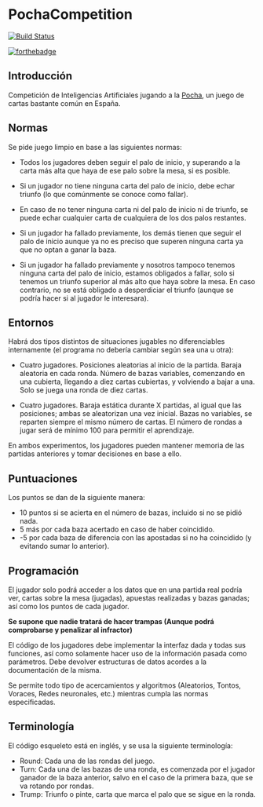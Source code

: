 # PochaCompetition

[![Build Status](https://travis-ci.org/Rsilnav/PochaCompetition.svg?branch=master)](https://travis-ci.org/Rsilnav/PochaCompetition)

[![forthebadge](http://forthebadge.com/images/badges/built-with-swag.svg)](https://github.com/Rsilnav/PochaCompetition)

## Introducción
Competición de Inteligencias Artificiales jugando a la [Pocha](https://es.wikipedia.org/wiki/Pocha_%28juego_de_naipes%29), un juego de cartas bastante común en España.

## Normas
Se pide juego limpio en base a las siguientes normas:

- Todos los jugadores deben seguir el palo de inicio, y superando a la carta más alta que haya de ese palo sobre la mesa, si es posible.

- Si un jugador no tiene ninguna carta del palo de inicio, debe echar triunfo (lo que comúnmente se conoce como fallar).

- En caso de no tener ninguna carta ni del palo de inicio ni de triunfo, se puede echar cualquier carta de cualquiera de los dos palos restantes.

- Si un jugador ha fallado previamente, los demás tienen que seguir el palo de inicio aunque ya no es preciso que superen ninguna carta ya que no optan a ganar la baza.

- Si un jugador ha fallado previamente y nosotros tampoco tenemos ninguna carta del palo de inicio, estamos obligados a fallar, solo si tenemos un triunfo superior al más alto que haya sobre la mesa. En caso contrario, no se está obligado a desperdiciar el triunfo (aunque se podría hacer si al jugador le interesara).

## Entornos
Habrá dos tipos distintos de situaciones jugables no diferenciables internamente (el programa no debería cambiar según sea una u otra):

- Cuatro jugadores. Posiciones aleatorias al inicio de la partida. Baraja aleatoria en cada ronda. Número de bazas variables, comenzando en una cubierta, llegando a diez cartas cubiertas, y volviendo a bajar a una. Solo se juega una ronda de diez cartas. 

- Cuatro jugadores. Baraja estática durante X partidas, al igual que las posiciones; ambas se aleatorizan una vez inicial. Bazas no variables, se reparten siempre el mismo número de cartas. El número de rondas a jugar será de mínimo 100 para permitir el aprendizaje.

En ambos experimentos, los jugadores pueden mantener memoria de las partidas anteriores y tomar decisiones en base a ello.

## Puntuaciones
Los puntos se dan de la siguiente manera:
- 10 puntos si se acierta en el número de bazas, incluido si no se pidió nada.
- 5 más por cada baza acertado en caso de haber coincidido.
- -5 por cada baza de diferencia con las apostadas si no ha coincidido (y evitando sumar lo anterior).

## Programación
El jugador solo podrá acceder a los datos que en una partida real podría ver, cartas sobre la mesa (jugadas), apuestas realizadas y bazas ganadas; así como los puntos de cada jugador.

__Se supone que nadie tratará de hacer trampas (Aunque podrá comprobarse y penalizar al infractor)__

El código de los jugadores debe implementar la interfaz dada y todas sus funciones, así como solamente hacer uso de la información pasada como parámetros. Debe devolver estructuras de datos acordes a la documentación de la misma.

Se permite todo tipo de acercamientos y algoritmos (Aleatorios, Tontos, Voraces, Redes neuronales, etc.) mientras cumpla las normas especificadas.

## Terminología
El código esqueleto está en inglés, y se usa la siguiente terminología:
- Round: Cada una de las rondas del juego.
- Turn: Cada una de las bazas de una ronda, es comenzada por el jugador ganador de la baza anterior, salvo en el caso de la primera baza, que se va rotando por rondas.
- Trump: Triunfo o pinte, carta que marca el palo que se sigue en la ronda.
